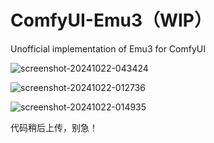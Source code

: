 # ComfyUI-Emu3（WIP）
Unofficial implementation of Emu3 for ComfyUI


![screenshot-20241022-043424](https://github.com/user-attachments/assets/3cd84962-a8cf-4d21-8389-145229e52076)


![screenshot-20241022-012736](https://github.com/user-attachments/assets/76be0547-1350-4912-84fa-b9289704b4ff)

![screenshot-20241022-014935](https://github.com/user-attachments/assets/07db6b42-2dc0-4adc-b468-ba3989596205)

代码稍后上传，别急！
